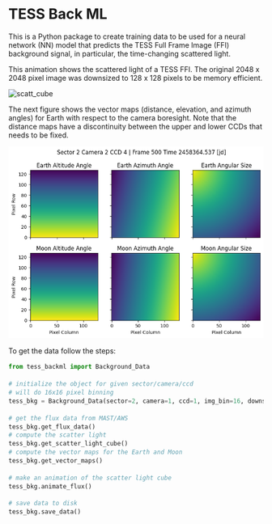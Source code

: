 # TESS Back ML

This is a Python package to create training data to be used for a neural network (NN) 
model that predicts the TESS Full Frame Image (FFI) background signal, in particular,
 the time-changing scattered light.

This animation shows the scattered light of a TESS FFI. The original 2048 x 2048 pixel 
image was downsized to 128 x 128 pixels to be memory efficient.

![scatt_cube](./docs/figures/ffi_scatterlight_bin16_sector001_3-4.gif)


The next figure shows the vector maps (distance, elevation, and azimuth angles) for 
Earth with respect to the camera boresight. 
Note that the distance maps have a discontinuity between the upper and lower CCDs 
that needs to be fixed.

![earth_maps](./docs/figures/earth_vector_maps.png)

To get the data follow the steps:

```python
from tess_backml import Background_Data

# initialize the object for given sector/camera/ccd
# will do 16x16 pixel binning
tess_bkg = Background_Data(sector=2, camera=1, ccd=1, img_bin=16, downsize="binning")

# get the flux data from MAST/AWS
tess_bkg.get_flux_data()
# compute the scatter light 
tess_bkg.get_scatter_light_cube()
# compute the vector maps for the Earth and Moon
tess_bkg.get_vector_maps()

# make an animation of the scatter light cube
tess_bkg.animate_flux()

# save data to disk
tess_bkg.save_data()
```